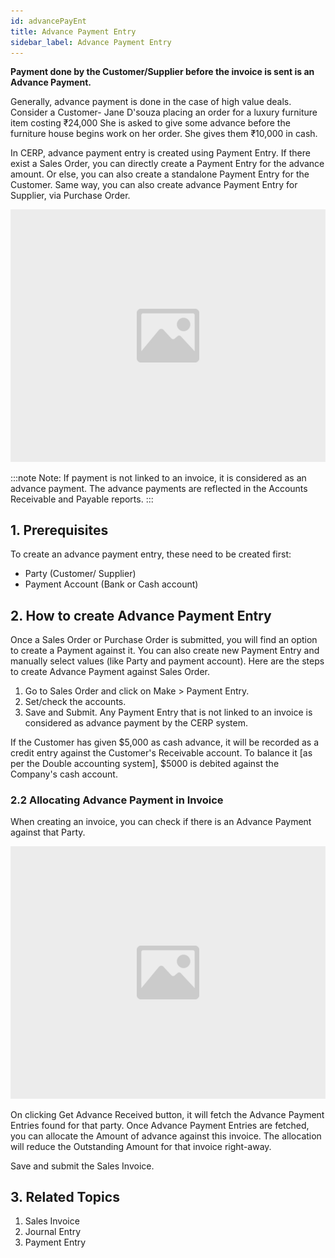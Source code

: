 ```yaml
---
id: advancePayEnt
title: Advance Payment Entry
sidebar_label: Advance Payment Entry
---
```


**Payment done by the Customer/Supplier before the invoice is sent is an Advance Payment.**

Generally, advance payment is done in the case of high value deals. Consider a Customer- Jane D'souza placing an order for a luxury furniture item costing ₹24,000 She is asked to give some advance before the furniture house begins work on her order. She gives them ₹10,000 in cash.

In CERP, advance payment entry is created using Payment Entry. If there exist a Sales Order, you can directly create a Payment Entry for the advance amount. Or else, you can also create a standalone Payment Entry for the Customer. Same way, you can also create advance Payment Entry for Supplier, via Purchase Order.

![image](images/image.jpg)

:::note
Note: If payment is not linked to an invoice, it is considered as an advance payment. The advance payments are reflected in the Accounts Receivable and Payable reports.
:::

## 1. Prerequisites

To create an advance payment entry, these need to be created first:

- Party (Customer/ Supplier)
- Payment Account (Bank or Cash account)

## 2. How to create Advance Payment Entry

Once a Sales Order or Purchase Order is submitted, you will find an option to create a Payment against it. You can also create new Payment Entry and manually select values (like Party and payment account). Here are the steps to create Advance Payment against Sales Order.

1. Go to Sales Order and click on Make > Payment Entry.
1. Set/check the accounts.
1. Save and Submit.
   Any Payment Entry that is not linked to an invoice is considered as advance payment by the CERP system.

If the Customer has given $5,000 as cash advance, it will be recorded as a credit entry against the Customer's Receivable account. To balance it [as per the Double accounting system], $5000 is debited against the Company's cash account.

### 2.2 Allocating Advance Payment in Invoice

When creating an invoice, you can check if there is an Advance Payment against that Party.

![image](images/image.jpg)

On clicking Get Advance Received button, it will fetch the Advance Payment Entries found for that party. Once Advance Payment Entries are fetched, you can allocate the Amount of advance against this invoice. The allocation will reduce the Outstanding Amount for that invoice right-away.

Save and submit the Sales Invoice.

## 3. Related Topics

1. Sales Invoice
1. Journal Entry
1. Payment Entry
